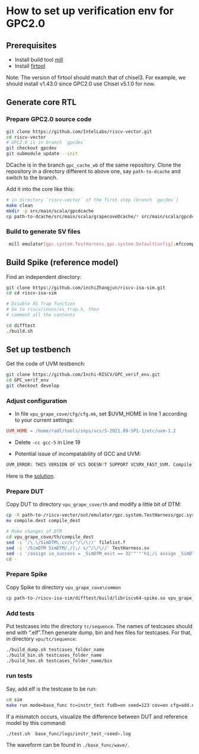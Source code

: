 # How to set up verification env for GPC2.0
## Prerequisites
- Install build tool [mill](https://mill-build.com/)
- Install [firtool](https://github.com/llvm/circt)

Note: The version of firtool should match that of chisel3. For example, we should install v1.43.0 since GPC2.0 use Chisel v5.1.0 for now.

## Generate core RTL
### Prepare GPC2.0 source code
```bash
git clone https://github.com/IntelLabs/riscv-vector.git
cd riscv-vector
# GPC2.0 is in branch `gpcdev`
git checkout gpcdev
git submodule update --init
```

DCache is in the branch `gpc_cache_wb` of the same repository. Clone the repository in a directory different to above one, say `path-to-dcache` and switch to the branch.

Add it into the core like this:
```bash
# in directory `riscv-vector` of the first step (branch `gpcdev`)
make clean
mkdir -p src/main/scala/gpcdcache
cp path-to-dcache/src/main/scala/grapecoveDcache/* src/main/scala/gpcdcache/
```

### Build to generate SV files
```bash
 mill emulator[gpc.system.TestHarness,gpc.system.DefaultConfig].mfccompiler.compile
```

## Build Spike (reference model)
Find an independent directory:
```bash
git clone https://github.com/inchiZhangjun/riscv-isa-sim.git
cd cd riscv-isa-sim

# Disable XS Trap function
# Go to riscv/insns/xs_trap.h, then
# comment all the contents

cd difftest
./build.sh
```

## Set up testbench
Get the code of UVM testbench:
```bash
git clone https://github.com/Inchi-RISCV/GPC_verif_env.git
cd GPC_verif_env
git checkout develop
```

### Adjust configuration
- In file `vpu_grape_cove/cfg/cfg.mk`, set $UVM_HOME in line 1 according to your current settings:
```makefile
UVM_HOME = /home/radl/tools/snps/vcs/S-2021.09-SP1-1/etc/uvm-1.2
```

- Delete `-cc gcc-5` in Line 19

- Potential issue of incompatability of GCC and UVM:
```bash
UVM_ERROR: THIS VERSION OF VCS DOESN?T SUPPORT VCSMX_FAST_UVM. Compile without -DVCSMX_FAST_UVM
```
Here is the [solution](https://forums.accellera.org/topic/6834-unicode-characters-used-as-identifiers-in-uvm-source/).


### Prepare DUT
Copy DUT to directory `vpu_grape_cove/th` and modify a little bit of DTM:

```bash
cp -R path-to-/riscv-vector/out/emulator/gpc.system.TestHarness/gpc.system.DefaultConfig/mfccompiler/compile.dest vpu_grape_cove/th/
mv compile.dest compile_dest

# Make changes of DTM
cd vpu_grape_cove/th/compile_dest
sed -i '/\.\/SimDTM\.cc/s/^/\/\//' filelist.f
sed -i '/SimDTM SimDTM/,/);/ s/^/\/\//' TestHarness.sv
sed -i '/assign io_success = _SimDTM_exit == 32'"'"'h1;/i assign _SimDTM_debug_req_valid = 1'"'"'b0;\n  assign _SimDTM_debug_req_bits_addr = 7'"'"'h0;\n  assign _SimDTM_debug_req_bits_op = 2'"'"'h0; \n  assign _SimDTM_debug_req_bits_data = 32'"'"'h0;\n  assign _SimDTM_debug_resp_ready = 1'"'"'b1;\n  assign _SimDTM_exit = 32'"'"'h1;' TestHarness.sv
cd -
```

### Prepare Spike
Copy Spike to directory `vpu_grape_cove\common`
```bash
cp path-to-/riscv-isa-sim/difftest/build/libriscv64-spike.so vpu_grape_cove/common/
```

### Add tests
Put testcases into the directory `tc/sequence`. The names of testcases should end with “.elf”.Then generate dump, bin and hex files for testcases. For that, in directory `vpu/tc/sequence`:
```bash
./build_dump.sh testcases_folder_name 
./build_bin.sh testcases_folder_name 
./build_hex.sh testcases_folder_name/bin
```

### run tests
Say, add.elf is the testcase to be run:
```bash
cd sim
make run mode=base_func tc=instr_test fsdb=on seed=123 cov=on cfg=add.elf cfg_dir=../tc/sequence/testcases_folder_name
```

If a mismatch occurs, visualize the difference between DUT and reference model by this command:
```bash
./test.sh  base_func/logs/instr_test_<seed>.log
```
The waveform can be found in `./base_func/wave/`.